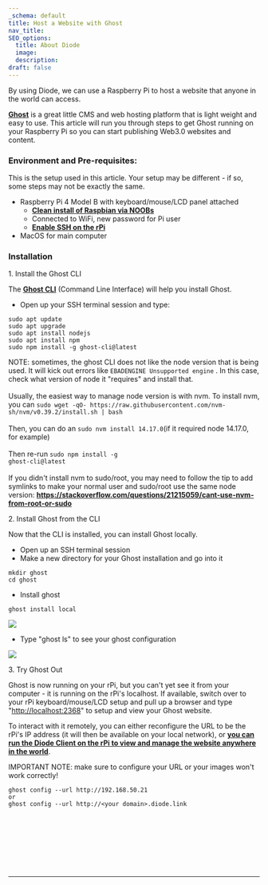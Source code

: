 ```yaml
---
_schema: default
title: Host a Website with Ghost
nav_title:
SEO_options:
  title: About Diode
  image:
  description:
draft: false
---
```

By using Diode, we can use a Raspberry Pi to host a website that anyone in the world can access.

<a href="https://ghost.org/" target="_blank" rel="noopener"><strong>Ghost</strong></a> is a great little CMS and web hosting platform that is light weight and easy to use. This article will run you through steps to get Ghost running on your Raspberry Pi so you can start publishing Web3.0 websites and content.

### **Environment and Pre-requisites:**

This is the setup used in this article. Your setup may be different - if so, some steps may not be exactly the same.

* Raspberry Pi 4 Model B with keyboard/mouse/LCD panel attached
  * [**Clean install of Raspbian via NOOBs**](https://projects.raspberrypi.org/en/projects/noobs-install)
  * Connected to WiFi, new password for Pi user
  * [**Enable SSH on the rPi**](https://chronicle.diode.link/enable-ssh-rpi/)
* MacOS for main computer

### **Installation**

1\. Install the Ghost CLI

The [**Ghost CLI**](https://ghost.org/docs/api/v3/ghost-cli/) (Command Line Interface) will help you install Ghost.

* Open up your SSH terminal session and type:

```
sudo apt update
sudo apt upgrade
sudo apt install nodejs
sudo apt install npm
sudo npm install -g ghost-cli@latest
```

NOTE: sometimes, the ghost CLI does not like the node version that is being used. It will kick out errors like `EBADENGINE Unsupported engine` . In this case, check what version of node it "requires" and install that.<br><br>Usually, the easiest way to manage node version is with nvm. To install nvm, you can `sudo wget -qO- https://raw.githubusercontent.com/nvm-sh/nvm/v0.39.2/install.sh | bash`<br><br>Then, you can do an `sudo nvm install 14.17.0`(if it required node 14.17.0, for example)<br><br>Then re-run <code>sudo npm install -g ghost-cli@latest<br /></code><br>If you didn't install nvm to sudo/root, you may need to follow the tip to add symlinks to make your normal user and sudo/root use the same node version: <a href="https://stackoverflow.com/questions/21215059/cant-use-nvm-from-root-or-sudo" target="_blank" rel="noopener"><strong>https://stackoverflow.com/questions/21215059/cant-use-nvm-from-root-or-sudo</strong></a>

2\. Install Ghost from the CLI

Now that the CLI is installed, you can install Ghost locally.

* Open up an SSH terminal session
* Make a new directory for your Ghost installation and go into it

```
mkdir ghost
cd ghost
```

* Install ghost

```
ghost install local
```

![](/uploads/image-30.png)

* Type "ghost ls" to see your ghost configuration

![](/uploads/image-31.png)

3\. Try Ghost Out

Ghost is now running on your rPi, but you can't yet see it from your computer - it is running on the rPi's localhost. If available, switch over to your rPi keyboard/mouse/LCD setup and pull up a browser and type "[http://localhost:2368](http://localhost:2368)" to setup and view your Ghost website.

To interact with it remotely, you can either reconfigure the URL to be the rPi's IP address (it will then be available on your local network), or [**you can run the Diode Client on the rPi to view and manage the website anywhere in the world**](https://cli.docs.diode.io/docs/using/publish-a-local-webserver/).

IMPORTANT NOTE: make sure to configure your URL or your images won't work correctly!

```
ghost config --url http://192.168.50.21
or
ghost config --url http://<your domain>.diode.link
```

&nbsp;

&nbsp;

&nbsp;

&nbsp;

---

&nbsp;